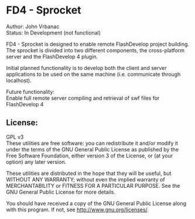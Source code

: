 FD4 - Sprocket
=================
Author: John Vrbanac<br/>
Status: In Development (not functional)

FD4 - Sprocket is designed to enable remote FlashDevelop project building. The sprocket is divided into two different components, the cross-platform server and the FlashDevelop 4 plugin.

Initial planned functionality is to develop both the client and server applications to be used on the same machine (i.e. communicate through localhost).

Future functionality: <br/>
Enable full remote server compiling and retrieval of swf files for FlashDevelop 4


License:
--------
GPL v3 <br />
These utilities are free software: you can redistribute it and/or modify
it under the terms of the GNU General Public License as published by
the Free Software Foundation, either version 3 of the License, or
(at your option) any later version.

These utilities  are distributed in the hope that they will be useful,
but WITHOUT ANY WARRANTY; without even the implied warranty of
MERCHANTABILITY or FITNESS FOR A PARTICULAR PURPOSE.  See the
GNU General Public License for more details.

You should have received a copy of the GNU General Public License
along with this program.  If not, see <http://www.gnu.org/licenses/>.

